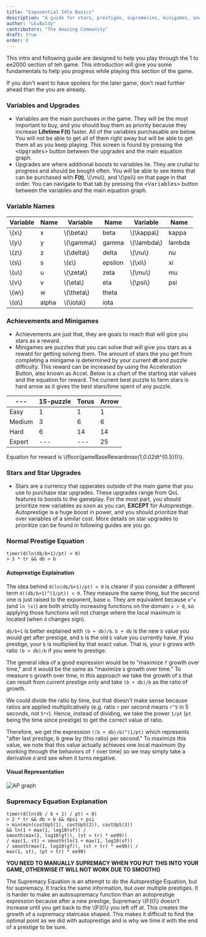 ```yaml
---
title: "Exponential Idle Basics"
description: "A guide for stars, prestiges, supremecies, minigames, and the basics of the game."
author: "LE★Baldy"
contributors: "The Amazing Community"
draft: true
order: 0
---
```


This intro and following guide are designed to help you play through the 1 to ee2000 section of teh game. This introduction will give you some fundamentals to help you progress
while playing this section of the game.

If you don't want to have spoilers for the later game, don't read
further ahead than the you are already.

### Variables and Upgrades
* Variables are the main purchases in the game. They will be the most important to buy, and you should buy them as priority because they increase __Lifetime F(t)__ faster. All of the variables purchasable are below. You will not be able to get all of them right away but will be able to get them all as you keep playing. This screen is found by pressing the <kbd>\<Upgrades\></kbd> button between the upgrades and the main equation graph.
* Upgrades are where additional boosts to variables lie. They are crutial to progress and should be bought often. You will be able to see items that can be purchased with __F(t)__, \\(\mu\\), and \\(\psi\\) on that page in that order. You can navigate to that tab by pressing the <kbd>\<Variables\></kbd> button between the variables and the main equation graph.

### Variable Names
Variable | Name | Variable | Name | Variable | Name
--- | --- | --- | --- | --- | ---
\\(x\\) | x | \\(\beta\\) | beta | \\(\kappa\\) | kappa
\\(y\\) | y | \\(\gamma\\) | gamma | \\(\lambda\\) | lambda
\\(z\\) | z | \\(\delta\\) | delta | \\(\nu\\) | nu
\\(s\\) | s | \\(ε\\) | epsilon | \\(\xi\\) | xi
\\(u\\) | u | \\(\zeta\\) | zeta | \\(\mu\\) | mu
\\(v\\) | v | \\(\eta\\) | eta | \\(\psi\\) | psi
\\(w\\) | w | \\(\theta\\) | theta | 
\\(α\\) | alpha | \\(\iota\\) | iota | 

### Achievements and Minigames
* Achievements are just that, they are goals to reach that will gice you stars as a reward.
* Minigames are puzzles that you can solve that will give you stars as a rewatd for getting solving them. The amount of stars the you get from completing a minigame is determined by your current __dt__ and puzzle difficulty. This reward can be increased by using the Acceleration Button, also known as Accel. Below is a chart of the starting star values and the equation for reward. The current best puzzle to farm stars is hard arrow as it gives the best stars/time spent of any puzzle.

--- | 15-puzzle | Torus | Arrow
--- | --- | --- | ---
Easy | 1 | 1 | 1
Medium | 3 | 6 | 6
Hard | 6 | 14 | 14
Expert | --- | --- | 25

Equation for reward is \\(floor(gameBaseReward*max(1,0.02*dt^{0.5}))\\).
 
### Stars and Star Upgrades
* Stars are a currency that opperates outside of the main game that you use to purchase star upgrades. These upgrades range from QoL features to boosts to the gameplay. For the most part, you should prioritize new variables as soon as you can, __EXCEPT__ for Autoprestige. Autoprestige is a huge boost in power, and you should prioritize that over variables of a similar cost. More details on star upgrades to prioritize can be found in following guides are you go.
 
### Normal Prestige Equation
 
```
timer(d(ln(db/b+1)/pt) < 0) 
> 3 * tr && db > b
```

#### Autoprestige Explaination
The idea behind `d(ln(db/b+1)/pt) < 0` is clearer if you consider a different term `d((db/b+1)^(1/pt)) < 0`. They measure the same thing, but the second one is just raised to the exponent, base `e`. They are equivalent because `e^x` (and `ln (x)`) are both strictly increasing functions on the domain `x > 0`, so applying those functions will not change where the local maximum is located (when `d` changes sign).

`db/b+1` is better explained with `(b + db)/b`. `b + db` is the new `b` value you would get after prestige, and `b` is the old `b` value you currently have. If you prestige, your `b` is multiplied by that exact value. That is, your `b` grows with ratio `(b + db)/b` if you were to prestige.

The general idea of a good expression would be to "maximize `f` growth over time," and it would be the same as "maximize `b` growth over time." To measure `b` growth over time, in this approach we take the growth of `b` that can result from current prestige only and take `(b + db)/b` as the ratio of growth.

We could divide the ratio by time, but that doesn't make sense because ratios are applied multiplicatively (e.g. ratio `r` per second means `r^5` in 5 seconds, not `5*r`). Hence, instead of dividing, we take the power `1/pt` (`pt` being the time since prestige) to get the correct value of ratio.

Therefore, we get the expression `((b + db)/b)^(1/pt)` which represents "after last prestige, b grew by (this ratio) per second." To maximize this value, we note that this value actually achieves one local maximum (by working through the behaviors of `f` over time) so we may simply take a derivative `d` and see when it turns negative.

#### Visual Representation
![AP graph](/images/AP-graph.jpg)

### Supremacy Equation Explanation
 
```
timer(d(ln(db / b + 1) / pt) < 0)
> 2 * tr && db > b && dpsi + psi 
> min(min(costUpS(1), costUpS(2)), costUpS(3)) 
&& ln(1 + max(1, log10(sf)) / 
smooth(max(1, log10(gf)), (st > tr) * ee99)) 
/ max(1, st) < smooth(ln(1 + max(1, log10(sf)) 
/ smooth(max(1, log10(gf)), (st > tr) * ee99)) / 
max(1, st), (pt > tr) * ee99)
```

__YOU NEED TO MANUALLY SUPREMACY WHEN YOU PUT THIS INTO YOUR GAME, OTHERWISE IT WILL NOT WORK DUE TO SMOOTH()__

The Supremacy Equation is an attempt to do the Autoprestige Equation, but for supremacy. It tracks the same information, but over multiple prestiges. It is harder to make an autosupremacy function than an autoprestige expression because after a new prestige, Supremacy \\(F(t)\\) doesn't increase until you get back to the \\(F(t)\\) you left off at. This creates the growth of a supremacy staircase shaped. This makes it difficult to find the optimal point as we did with autoprestige and is why we time it with the end of a prestige to be sure.
